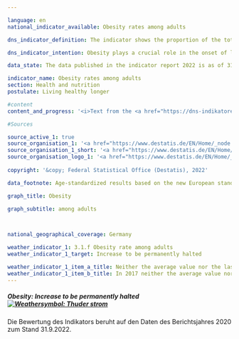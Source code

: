 ```yaml
---

language: en    
national_indicator_available: Obesity rates among adults    

dns_indicator_definition: The indicator shows the proportion of the total adult population (aged 18&nbsp;and over) who are affected by obesity.    

dns_indicator_intention: Obesity plays a crucial role in the onset of lifestyle diseases, such as cardiovascular diseases, diabetes and joint disorders. Besides its health implications, excess weight also has onerous economic and social consequences. The target must therefore be to ensure that the proportion of the population with obesity in Germany does not increase any further.    

data_state: The data published in the indicator report 2022 is as of 31.10.2022. The data shown on this platform is updated regularly, so that more current data may be available online than published in the <a href="https://dns-indikatoren.de/assets/publications/reports/en/2022.pdf">indicator report 2022</a>.    

indicator_name: Obesity rates among adults    
section: Health and nutrition    
postulate: Living healthy longer    

#content     
content_and_progress: '<i>Text from the <a href="https://dns-indikatoren.de/assets/publications/reports/en/2022.pdf">Indicator Report 2022&nbsp;</a></i><br><br>The body mass index (<abbr title="Body Mass Index">BMI</abbr>) is a benchmark that is used to identify excess weight and especially obesity. It is calculated by dividing the body weight in kilograms by the square of an individual’s height in metres (<abbr title="Kilogram per square meter">kg/m²</abbr>). This calculation does not take account of age- and gender-specific differences or of an individual’s body mass composition.<br><br>People with a <abbr title="Body Mass Index">BMI</abbr> of 25&nbsp;and above are regarded as overweight, according to the World Health Organization (<abbr title="World Health Organization">WHO</abbr>) classification, and those with a <abbr title="Body Mass Index">BMI</abbr> of 30&nbsp;as obese.<br><br>The data basis for the indicator is the microcensus conducted by the Federal Statistical Office. That sample survey covers 1% of the total population. The questions on health are asked every four years as a rule, and responses to them are voluntary. The indicator is thus based on the proportion of the population with a <abbr title="Body Mass Index">BMI</abbr> of 30&nbsp;and higher who answered the questions concerning body weight and height in the microcensus.<br><br>The corresponding data were standardised relative to the European population of 1990&nbsp;to allow comparisons of data from different years and regions without distortions resulting from diverse age structures. Since the questions on health in the microcensus are not asked annually, the chart data for the intervening years have been interpolated. Where people provide information about themselves, as in the microcensus, body weight is often understated compared with measured values, whereas height is more likely to be overstated. As a result, the <abbr title="Body Mass Index">BMI</abbr> calculated on the basis of respondents’ own information is lower than a <abbr title="Body Mass Index">BMI</abbr> based on measured data.<br><br>In 2017, 14.8% of the population in Germany over the age of 18&nbsp;were classified as obese. The obesity rate for men in this population, at 16.4%, was higher than that for women (13.0%). In 1999, 10.7% of the population were obese. At that time too, the proportion of women affected by obesity (10.2%) was slightly lower than that of men (11.1%). The obesity rate among adults, in other words, has increased and so is moving away from the goal of the German Sustainable Development Strategy. A further 34.0% of the population aged 18&nbsp;and above had a <abbr title="Body Mass Index">BMI</abbr> of at least 25&nbsp;but below 30&nbsp;in 2017. This means that 48.8% have a <abbr title="Body Mass Index">BMI</abbr> of 25&nbsp;or more and are therefore considered overweight. Again, the proportion of women (39.0%) was lower than that of men (58.0%).<br><br>The proportion of adults suffering from obesity increases with age and does not decrease until an advanced age is reached. In 2017, 3.4% of 18- to 19-year-old women were obese. For the 30-34&nbsp;age group, the figure had already risen to 10.1%. The obesity rate for women peaked in the 65-69&nbsp;age group at 21.7%. In each of the age groups below 75, the obesity rate for men was higher than for women of the same age, the highest rates being recorded in the 60-64&nbsp;age group, at 24.5%, and the 65-69&nbsp;age group, at 25.3%.'    

#Sources    

source_active_1: true
source_organisation_1: '<a href="https://www.destatis.de/EN/Home/_node.html">Federal Statistical Office</a>'
source_organisation_1_short: '<a href="https://www.destatis.de/EN/Home/_node.html">Federal Statistical Office</a>'
source_organisation_logo_1: '<a href="https://www.destatis.de/EN/Home/_node.html"><img src="https://dnsUpgradeEnvironment.github.io/dns-indicators/public/OrgImgEn/destatis.png" alt="Federal Statistical Office" title=" Click here to visit the homepage of the organizationFederal Statistical Office" style="height:60px; width:148px; border: transparent"/></a>'
    
copyright: '&copy; Federal Statistical Office (Destatis), 2022'    

data_footnote: Age-standardized results based on the new European standard population.    

graph_title: Obesity    

graph_subtitle: among adults    

        

national_geographical_coverage: Germany    

weather_indicator_1: 3.1.f Obesity rate among adults
weather_indicator_1_target: Increase to be permanently halted

weather_indicator_1_item_a_title: Neither the average value nor the last change points in the right direction.
weather_indicator_1_item_b_title: In 2017 neither the average value nor the last change pointed in the right direction.    
---
```



<div>
  <div class="my-header">
    <h5>Obesity: Increase to be permanently halted
      <a href="https://dnsUpgradeEnvironment.github.io/dns-indicators/en/status"><img src="https://g205sdgs.github.io/sdg-indicators/public/Wettersymbole/Blitz.png" title="In 2021 (Data as of Sep. 31. 2022) neither the average value nor the last change pointed in the right direction." alt="Weathersymbol: Thuder strom"/>
      </a>
    </h5>
  </div>
</div>
<div class="my-header-note">
  Die Bewertung des Indikators beruht auf den Daten des Berichtsjahres 2020 zum Stand 31.9.2022.
</div>